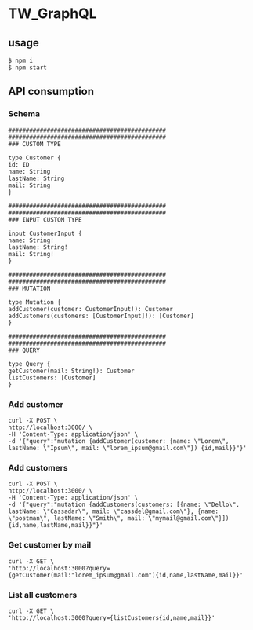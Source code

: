 # TW_GraphQL #

## usage ##

    $ npm i
    $ npm start

## API consumption ##

### Schema ###

    #############################################
    #############################################
    ### CUSTOM TYPE

    type Customer {
    id: ID
    name: String
    lastName: String
    mail: String
    }

    #############################################
    #############################################
    ### INPUT CUSTOM TYPE

    input CustomerInput {
    name: String!
    lastName: String!
    mail: String!
    }

    #############################################
    #############################################
    ### MUTATION

    type Mutation {
    addCustomer(customer: CustomerInput!): Customer
    addCustomers(customers: [CustomerInput]!): [Customer]
    }

    #############################################
    #############################################
    ### QUERY

    type Query {
    getCustomer(mail: String!): Customer
    listCustomers: [Customer]
    }

### Add customer ###

    curl -X POST \
    http://localhost:3000/ \
    -H 'Content-Type: application/json' \
    -d '{"query":"mutation {addCustomer(customer: {name: \"Lorem\", lastName: \"Ipsum\", mail: \"lorem_ipsum@gmail.com\"}) {id,mail}}"}'

### Add customers ###

    curl -X POST \
    http://localhost:3000/ \
    -H 'Content-Type: application/json' \
    -d '{"query":"mutation {addCustomers(customers: [{name: \"Dello\", lastName: \"Cassadar\", mail: \"cassdel@gmail.com\"}, {name: \"postman\", lastName: \"Smith\", mail: \"mymail@gmail.com\"}]) {id,name,lastName,mail}}"}'

### Get customer by mail ###

    curl -X GET \
    'http://localhost:3000?query={getCustomer(mail:"lorem_ipsum@gmail.com"){id,name,lastName,mail}}'

### List all customers ###

    curl -X GET \
    'http://localhost:3000?query={listCustomers{id,name,mail}}'
